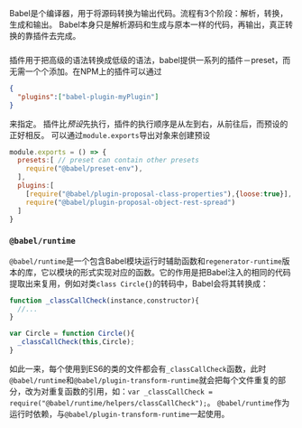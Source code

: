 Babel是个编译器，用于将源码转换为输出代码。流程有3个阶段：解析，转换，生成和输出。
Babel本身只是解析源码和生成与原本一样的代码，再输出，真正转换的靠插件去完成。

### 
插件用于把高级的语法转换成低级的语法，babel提供一系列的插件－preset，而无需一个个添加。在NPM上的插件可以通过
```json
{
  "plugins":["babel-plugin-myPlugin"]
}
```
来指定。
插件比*预设*先执行，插件的执行顺序是从左到右，从前往后，而预设的正好相反。
可以通过`module.exports`导出对象来创建预设
```js
module.exports = () => {
  presets:[ // preset can contain other presets
    require("@babel/preset-env"),
  ],
  plugins:[
    [require("@babel/plugin-proposal-class-properties"),{loose:true}],
    require("@babel/plugin-proposal-object-rest-spread")
  ]
}
```

### `@babel/runtime`
`@babel/runtime`是一个包含Babel模块运行时辅助函数和`regenerator-runtime`版本的库，它以模块的形式实现对应的函数。它的作用是把Babel注入的相同的代码提取出来复用，例如对类`class Circle{}`的转码中，Babel会将其转换成：
```js
function _classCallCheck(instance,constructor){
  //...
}

var Circle = function Circle(){
  _classCallCheck(this,Circle);
}
```
如此一来，每个使用到ES6的类的文件都会有`_classCallCheck`函数，此时`@babel/runtime`和`@babel/plugin-transform-runtime`就会把每个文件重复的部分，改为对重复函数的引用，如：`var _classCallCheck = require("@babel/runtime/helpers/classCallCheck");`。
`@babel/runtime`作为运行时依赖，与`@babel/plugin-transform-runtime`一起使用。